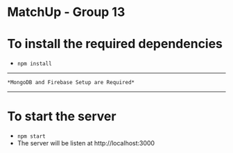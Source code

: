 # MatchUp - Group 13

# To install the required dependencies
* ```npm install```

****************************************************************
    *MongoDB and Firebase Setup are Required*
****************************************************************
# To start the server
* ```npm start```
* The server will be listen at http://localhost:3000


